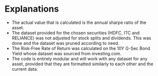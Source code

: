 <h1>Explanations</h1>
<ul>
  <li>The actual value that is calculated is the annual sharpe ratio of the asset.</li>
  <li>The dataset provided for the chosen securities (HDFC, ITC and RELIANCE) was not adjusted for stock splits and dividends. This was done and the dataset was pruned according to need.</li>
  <li>The Risk-Free Rate of Return was calculated on the 10Y G-Sec Bond Yield whose dataset was sourced from investing.com.</li>
  <li>The code is entirely modular and will work with any dataset for any asset, provided that they are formatted similarly to each other and the current data.</li>
</ul>
